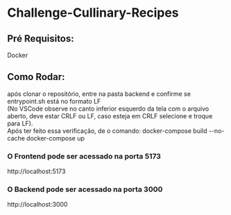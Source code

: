# Challenge-Cullinary-Recipes

<h2>Pré Requisitos:</h2>
Docker

<h2>Como Rodar:</h2>
após clonar o repositório, entre na pasta backend e confirme se entrypoint.sh está no formato LF </br>
(No VSCode observe no canto inferior esquerdo da tela com o arquivo aberto, deve estar CRLF ou LF, caso esteja em CRLF selecione e troque para LF). </br>
Após ter feito essa verificação, de o comando:
docker-compose build --no-cache
docker-compose up

<h3>O Frontend pode ser acessado na porta 5173</h3>
http://localhost:5173
<h3>O Backend pode ser acessado na porta 3000</h3>
http://localhost:3000

